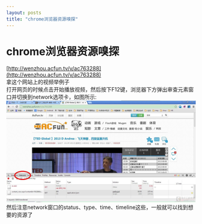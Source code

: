 ```yaml
---
layout: posts
title: "chrome浏览器资源嗅探"
---
```

# chrome浏览器资源嗅探
[http://wenzhou.acfun.tv/v/ac763288](http://wenzhou.acfun.tv/v/ac763288)<br>
拿这个网站上的视频举例子<br>
打开网页的时候点击开始播放视频，然后按下F12键，浏览器下方弹出审查元素窗口并切换到network选项卡，如图所示:<br>
<img width=800 src="/images/chrome资源嗅探/chrome.jpg"  alt="img" /><br>
然后注意network窗口的status、type、time、timeline这些，一般就可以找到想要的资源了
